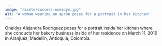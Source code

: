 ```yaml
---
image: "assets/success-oneidys.jpg"
alt: "A woman wearing an apron poses for a portrait in her kitchen"
---
```

Oneidys Alejandra Rodríguez poses for a portrait inside her kitchen where she conducts her bakery business inside of her residence on March 11, 2019 in Aranjuez, Medellín, Antioquia, Colombia.